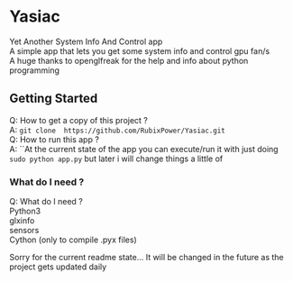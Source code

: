 # Yasiac
Yet Another System Info And Control app                                                                                         
A simple app that lets you get some system info and control gpu fan/s                                                                                                                                                    
A huge thanks to openglfreak for the help and info about python programming                                                                                                                                                    

## Getting Started
Q: How to get a copy of this project ?                                                                                       
A: ```git clone  https://github.com/RubixPower/Yasiac.git```                                                                                       
Q: How to run this app ?                                                                                                        
A: ``At the current state of the app you can execute/run it with just doing ```sudo python app.py``` but later i will change things a little of                                                                                                                                                                                                            
### **What do I need ?**                                                                                                                                                                                                                                                                                                                  
Q: What do I need ?                                                                                                                                                                                                                                                                                                                                                                                                                                                                                                                                                                                                                                    
Python3                                                                                                                                                                                                                                                                                                                                                                                                                        
glxinfo                                                                                                                                                                                                                                                                                                                                                                                                                        
sensors                                                                                                                                                                                                                                                                                                                  
Cython (only to compile .pyx files)                                                                                                                                                                                                                                                                                                                  

Sorry for the current readme state... It will be changed in the future as the project gets updated daily                                                                                                                                                                                                                                                                                                                  
